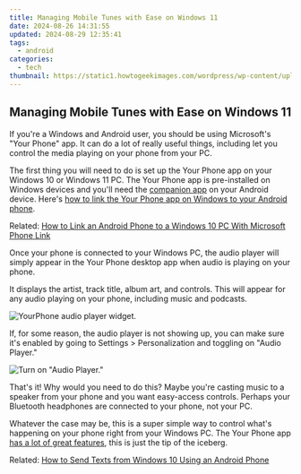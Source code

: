 ```yaml
---
title: Managing Mobile Tunes with Ease on Windows 11
date: 2024-08-26 14:31:55
updated: 2024-08-29 12:35:41
tags:
  - android
categories:
  - tech
thumbnail: https://static1.howtogeekimages.com/wordpress/wp-content/uploads/2021/09/media-controls-1.png
---
```


## Managing Mobile Tunes with Ease on Windows 11

If you're a Windows and Android user, you should be using Microsoft's "Your Phone" app. It can do a lot of really useful things, including let you control the media playing on your phone from your PC.

 The first thing you will need to do is set up the Your Phone app on your Windows 10 or Windows 11 PC. The Your Phone app is pre-installed on Windows devices and you'll need the [companion app](https://www.anrdoezrs.net/links/3607085/type/dlg/sid/UUhtgUeUpU208489/https://play.google.com/store/apps/details?id=com.microsoft.appmanager) on your Android device. Here's [how to link the Your Phone app on Windows to your Android phone](https://tech-haven.techidaily.com/perfect-integration-plugins-chatgpt-and-vs-code-unite/).

Related: [How to Link an Android Phone to a Windows 10 PC With Microsoft Phone Link](https://tech-haven.techidaily.com/perfect-integration-plugins-chatgpt-and-vs-code-unite/) 

 Once your phone is connected to your Windows PC, the audio player will simply appear in the Your Phone desktop app when audio is playing on your phone.

 It displays the artist, track title, album art, and controls. This will appear for any audio playing on your phone, including music and podcasts.

![YourPhone audio player widget.](https://static1.howtogeekimages.com/wordpress/wp-content/uploads/2021/09/2021-09-28_17-11-35.png) 

 If, for some reason, the audio player is not showing up, you can make sure it's enabled by going to Settings > Personalization and toggling on "Audio Player."

![Turn on "Audio Player."](https://static1.howtogeekimages.com/wordpress/wp-content/uploads/2021/09/2021-09-28_17-13-17.png) 

 That's it! Why would you need to do this? Maybe you're casting music to a speaker from your phone and you want easy-access controls. Perhaps your Bluetooth headphones are connected to your phone, not your PC.

 Whatever the case may be, this is a super simple way to control what's happening on your phone right from your Windows PC. The Your Phone app [has a lot of great features](https://snapchat-videos.techidaily.com/updated-2024-approved-fundamentals-of-designing-high-converting-snap-ads/), this is just the tip of the iceberg.

Related: [How to Send Texts from Windows 10 Using an Android Phone](https://snapchat-videos.techidaily.com/updated-2024-approved-fundamentals-of-designing-high-converting-snap-ads/)

<ins class="adsbygoogle"
     style="display:block"
     data-ad-format="autorelaxed"
     data-ad-client="ca-pub-7571918770474297"
     data-ad-slot="1223367746"></ins>



<ins class="adsbygoogle"
     style="display:block"
     data-ad-client="ca-pub-7571918770474297"
     data-ad-slot="8358498916"
     data-ad-format="auto"
     data-full-width-responsive="true"></ins>
